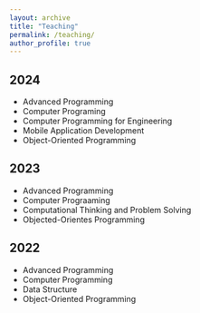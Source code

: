 ```yaml
---
layout: archive
title: "Teaching"
permalink: /teaching/
author_profile: true
---
```


2024
--
- Advanced Programming
- Computer Programing
- Computer Programming for Engineering
- Mobile Application Development
- Object-Oriented Programming

2023
---
- Advanced Programming
- Computer Prograaming
- Computational Thinking and Problem Solving
- Objected-Orientes Programming

2022
---
- Advanced Programming
- Computer Programming
- Data Structure
- Object-Oriented Programming
